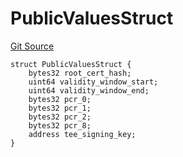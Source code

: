 # PublicValuesStruct
[Git Source](https://github.com/SyndicateProtocol/syndicate-appchains/blob/e670fbd66628d486b7f0c62387b907c2a44879ed/src/withdrawal/AttestationDocVerifier.sol)


```solidity
struct PublicValuesStruct {
    bytes32 root_cert_hash;
    uint64 validity_window_start;
    uint64 validity_window_end;
    bytes32 pcr_0;
    bytes32 pcr_1;
    bytes32 pcr_2;
    bytes32 pcr_8;
    address tee_signing_key;
}
```


